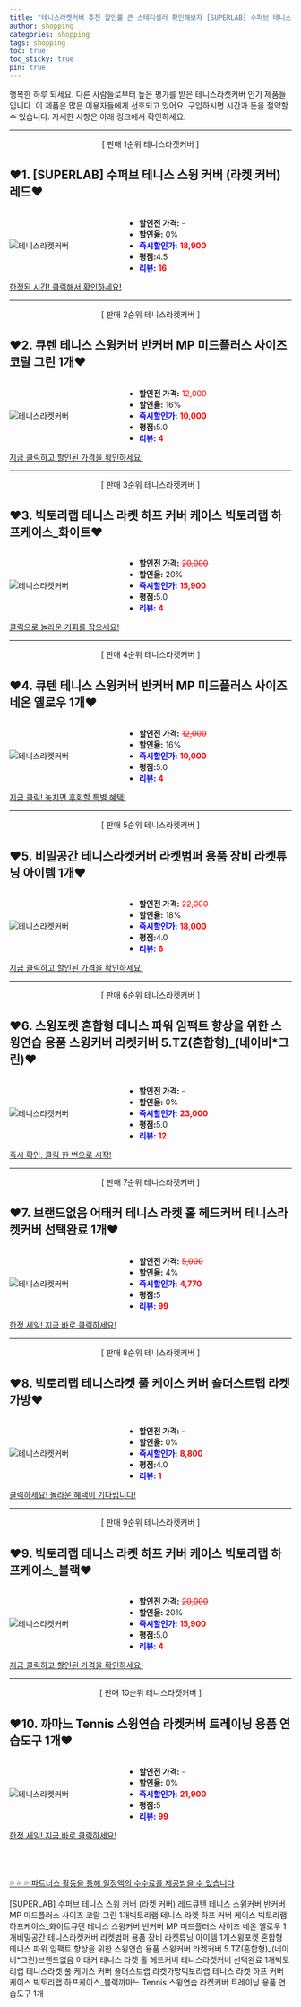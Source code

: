 ```yaml
---
title: "테니스라켓커버 추천 할인률 큰 스테디셀러 확인해보자 [SUPERLAB] 수퍼브 테니스 스윙 커버"
author: shopping
categories: shopping
tags: shopping
toc: true
toc_sticky: true
pin: true
---
```

행복한 하루 되세요. 다른 사람들로부터 높은 평가를 받은 테니스라켓커버 인기 제품들입니다. 이 제품은 많은 이용자들에게 선호되고 있어요. 구입하시면 시간과 돈을 절약할 수 있습니다. 자세한 사항은 아래 링크에서 확인하세요.

---
<p class="toplist" style="margin: 0 auto; display: block; width: fit-content;">[ 판매 1순위 테니스라켓커버 ]</p>

<h2><strong>❤️1. [SUPERLAB] 수퍼브 테니스 스윙 커버 (라켓 커버) 레드❤️</strong></h2>

<div style="display: flex; align-items: center;">
    <div style="flex: 0.4;">
        <img src="https://thumbnail9.coupangcdn.com/thumbnails/remote/230x230ex/image/vendor_inventory/d077/a05260f275116e597ae9a2eb2b28a16f0863a8853df091939e5b7593a50b.jpeg" alt="테니스라켓커버" style="max-width: 100%;">
    </div>
    <div style="flex: 0.6; margin-left: 10px;">
        <ul>
            <li><strong>할인전 가격:</strong> <del style="color: red;">-</del></li>
            <li><strong>할인율:</strong> 0%</li>
            <li><span style='color:blue'><strong>즉시할인가:</strong></span> <span style='color:red'><strong>18,900</strong></span></li>
            <li><strong>평점:</strong>4.5</li>
            <li><span style='color:blue'><strong>리뷰:</strong></span> <span style='color:red'><strong>16</strong></span></li>
        </ul>
    </div>
</div>
<div class="center">
    <a href="https://selin100587001.github.io?lptag=AF9450613&subid=githubio&pageKey=5838137432&traceid=V0-153&itemId=10123492074&vendorItemId=77406253151" class="myButton">
        한정된 시간! 클릭해서 확인하세요!
    </a>
</div>


---
<p class="toplist" style="margin: 0 auto; display: block; width: fit-content;">[ 판매 2순위 테니스라켓커버 ]</p>

<h2><strong>❤️2. 큐텐 테니스 스윙커버 반커버 MP 미드플러스 사이즈 코랄 그린 1개❤️</strong></h2>

<div style="display: flex; align-items: center;">
    <div style="flex: 0.4;">
        <img src="https://thumbnail10.coupangcdn.com/thumbnails/remote/230x230ex/image/vendor_inventory/919f/19e79e02b730b290c87c3fb44513e86cd58c9e5d0c93bee4b54edf015bfc.jpg" alt="테니스라켓커버" style="max-width: 100%;">
    </div>
    <div style="flex: 0.6; margin-left: 10px;">
        <ul>
            <li><strong>할인전 가격:</strong> <del style="color: red;">12,000</del></li>
            <li><strong>할인율:</strong> 16%</li>
            <li><span style='color:blue'><strong>즉시할인가:</strong></span> <span style='color:red'><strong>10,000</strong></span></li>
            <li><strong>평점:</strong>5.0</li>
            <li><span style='color:blue'><strong>리뷰:</strong></span> <span style='color:red'><strong>4</strong></span></li>
        </ul>
    </div>
</div>
<div class="center">
    <a href="https://selin100587001.github.io?lptag=AF9450613&subid=githubio&pageKey=7761629950&traceid=V0-153&itemId=20932063463&vendorItemId=87998779202" class="myButton">
        지금 클릭하고 할인된 가격을 확인하세요!
    </a>
</div>


---
<p class="toplist" style="margin: 0 auto; display: block; width: fit-content;">[ 판매 3순위 테니스라켓커버 ]</p>

<h2><strong>❤️3. 빅토리랩 테니스 라켓 하프 커버 케이스 빅토리랩 하프케이스_화이트❤️</strong></h2>

<div style="display: flex; align-items: center;">
    <div style="flex: 0.4;">
        <img src="https://thumbnail8.coupangcdn.com/thumbnails/remote/230x230ex/image/vendor_inventory/c970/96fe9d5c50c4a959887e4ea11d81e954e1d4b1965f2d3b370253f5ed093e.jpg" alt="테니스라켓커버" style="max-width: 100%;">
    </div>
    <div style="flex: 0.6; margin-left: 10px;">
        <ul>
            <li><strong>할인전 가격:</strong> <del style="color: red;">20,000</del></li>
            <li><strong>할인율:</strong> 20%</li>
            <li><span style='color:blue'><strong>즉시할인가:</strong></span> <span style='color:red'><strong>15,900</strong></span></li>
            <li><strong>평점:</strong>5.0</li>
            <li><span style='color:blue'><strong>리뷰:</strong></span> <span style='color:red'><strong>4</strong></span></li>
        </ul>
    </div>
</div>
<div class="center">
    <a href="https://selin100587001.github.io?lptag=AF9450613&subid=githubio&pageKey=7764848677&traceid=V0-153&itemId=20947899938&vendorItemId=88013883894" class="myButton">
        클릭으로 놀라운 기회를 잡으세요!
    </a>
</div>


---
<p class="toplist" style="margin: 0 auto; display: block; width: fit-content;">[ 판매 4순위 테니스라켓커버 ]</p>

<h2><strong>❤️4. 큐텐 테니스 스윙커버 반커버 MP 미드플러스 사이즈 네온 옐로우 1개❤️</strong></h2>

<div style="display: flex; align-items: center;">
    <div style="flex: 0.4;">
        <img src="https://thumbnail10.coupangcdn.com/thumbnails/remote/230x230ex/image/vendor_inventory/919f/19e79e02b730b290c87c3fb44513e86cd58c9e5d0c93bee4b54edf015bfc.jpg" alt="테니스라켓커버" style="max-width: 100%;">
    </div>
    <div style="flex: 0.6; margin-left: 10px;">
        <ul>
            <li><strong>할인전 가격:</strong> <del style="color: red;">12,000</del></li>
            <li><strong>할인율:</strong> 16%</li>
            <li><span style='color:blue'><strong>즉시할인가:</strong></span> <span style='color:red'><strong>10,000</strong></span></li>
            <li><strong>평점:</strong>5.0</li>
            <li><span style='color:blue'><strong>리뷰:</strong></span> <span style='color:red'><strong>4</strong></span></li>
        </ul>
    </div>
</div>
<div class="center">
    <a href="https://selin100587001.github.io?lptag=AF9450613&subid=githubio&pageKey=7761629950&traceid=V0-153&itemId=20932063465&vendorItemId=87998779212" class="myButton">
        지금 클릭! 놓치면 후회할 특별 혜택!
    </a>
</div>


---
<p class="toplist" style="margin: 0 auto; display: block; width: fit-content;">[ 판매 5순위 테니스라켓커버 ]</p>

<h2><strong>❤️5. 비밀공간 테니스라켓커버 라켓범퍼 용품 장비 라켓튜닝 아이템 1개❤️</strong></h2>

<div style="display: flex; align-items: center;">
    <div style="flex: 0.4;">
        <img src="https://thumbnail9.coupangcdn.com/thumbnails/remote/230x230ex/image/vendor_inventory/bda7/8f97fe622186f5b1692d17a5035459eb7c8988e470149d44c4b2ac1380e1.jpg" alt="테니스라켓커버" style="max-width: 100%;">
    </div>
    <div style="flex: 0.6; margin-left: 10px;">
        <ul>
            <li><strong>할인전 가격:</strong> <del style="color: red;">22,000</del></li>
            <li><strong>할인율:</strong> 18%</li>
            <li><span style='color:blue'><strong>즉시할인가:</strong></span> <span style='color:red'><strong>18,000</strong></span></li>
            <li><strong>평점:</strong>4.0</li>
            <li><span style='color:blue'><strong>리뷰:</strong></span> <span style='color:red'><strong>6</strong></span></li>
        </ul>
    </div>
</div>
<div class="center">
    <a href="https://selin100587001.github.io?lptag=AF9450613&subid=githubio&pageKey=7701341581&traceid=V0-153&itemId=20620565335&vendorItemId=88440088819" class="myButton">
        지금 클릭하고 할인된 가격을 확인하세요!
    </a>
</div>


---
<p class="toplist" style="margin: 0 auto; display: block; width: fit-content;">[ 판매 6순위 테니스라켓커버 ]</p>

<h2><strong>❤️6. 스윙포켓 혼합형 테니스 파워 임팩트 향상을 위한 스윙연습 용품 스윙커버 라켓커버 5.TZ(혼합형)_(네이비*그린)❤️</strong></h2>

<div style="display: flex; align-items: center;">
    <div style="flex: 0.4;">
        <img src="https://thumbnail7.coupangcdn.com/thumbnails/remote/230x230ex/image/vendor_inventory/3f16/20a40a04655b5a3ab6c1074c1a2287ee5d60774a54428534c9ed974ad784.jpg" alt="테니스라켓커버" style="max-width: 100%;">
    </div>
    <div style="flex: 0.6; margin-left: 10px;">
        <ul>
            <li><strong>할인전 가격:</strong> <del style="color: red;">-</del></li>
            <li><strong>할인율:</strong> 0%</li>
            <li><span style='color:blue'><strong>즉시할인가:</strong></span> <span style='color:red'><strong>23,000</strong></span></li>
            <li><strong>평점:</strong>5.0</li>
            <li><span style='color:blue'><strong>리뷰:</strong></span> <span style='color:red'><strong>12</strong></span></li>
        </ul>
    </div>
</div>
<div class="center">
    <a href="https://selin100587001.github.io?lptag=AF9450613&subid=githubio&pageKey=6165906564&traceid=V0-153&itemId=11999482500&vendorItemId=79283267902" class="myButton">
        즉시 확인, 클릭 한 번으로 시작!
    </a>
</div>


---
<p class="toplist" style="margin: 0 auto; display: block; width: fit-content;">[ 판매 7순위 테니스라켓커버 ]</p>

<h2><strong>❤️7. 브랜드없음 어태커 테니스 라켓 홀 헤드커버 테니스라켓커버 선택완료 1개❤️</strong></h2>

<div style="display: flex; align-items: center;">
    <div style="flex: 0.4;">
        <img src="https://thumbnail7.coupangcdn.com/thumbnails/remote/230x230ex/image/vendor_inventory/c36f/06e065f618c4060d0342fb5bf72a52df854281062f39bab8c218bd384925.jpg" alt="테니스라켓커버" style="max-width: 100%;">
    </div>
    <div style="flex: 0.6; margin-left: 10px;">
        <ul>
            <li><strong>할인전 가격:</strong> <del style="color: red;">5,000</del></li>
            <li><strong>할인율:</strong> 4%</li>
            <li><span style='color:blue'><strong>즉시할인가:</strong></span> <span style='color:red'><strong>4,770</strong></span></li>
            <li><strong>평점:</strong>5</li>
            <li><span style='color:blue'><strong>리뷰:</strong></span> <span style='color:red'><strong>99</strong></span></li>
        </ul>
    </div>
</div>
<div class="center">
    <a href="https://selin100587001.github.io?lptag=AF9450613&subid=githubio&pageKey=8085495107&traceid=V0-153&itemId=22815698608&vendorItemId=89850532292" class="myButton">
        한정 세일! 지금 바로 클릭하세요!
    </a>
</div>


---
<p class="toplist" style="margin: 0 auto; display: block; width: fit-content;">[ 판매 8순위 테니스라켓커버 ]</p>

<h2><strong>❤️8. 빅토리랩 테니스라켓 풀 케이스 커버 숄더스트랩 라켓가방❤️</strong></h2>

<div style="display: flex; align-items: center;">
    <div style="flex: 0.4;">
        <img src="https://thumbnail9.coupangcdn.com/thumbnails/remote/230x230ex/image/vendor_inventory/7c0f/07bd3fe972225bb9fff52622acbae02a196df84f244617c35bbf91af4554.jpg" alt="테니스라켓커버" style="max-width: 100%;">
    </div>
    <div style="flex: 0.6; margin-left: 10px;">
        <ul>
            <li><strong>할인전 가격:</strong> <del style="color: red;">-</del></li>
            <li><strong>할인율:</strong> 0%</li>
            <li><span style='color:blue'><strong>즉시할인가:</strong></span> <span style='color:red'><strong>8,800</strong></span></li>
            <li><strong>평점:</strong>4.0</li>
            <li><span style='color:blue'><strong>리뷰:</strong></span> <span style='color:red'><strong>1</strong></span></li>
        </ul>
    </div>
</div>
<div class="center">
    <a href="https://selin100587001.github.io?lptag=AF9450613&subid=githubio&pageKey=7913327708&traceid=V0-153&itemId=21719792551&vendorItemId=88769252153" class="myButton">
        클릭하세요! 놀라운 혜택이 기다립니다!
    </a>
</div>


---
<p class="toplist" style="margin: 0 auto; display: block; width: fit-content;">[ 판매 9순위 테니스라켓커버 ]</p>

<h2><strong>❤️9. 빅토리랩 테니스 라켓 하프 커버 케이스 빅토리랩 하프케이스_블랙❤️</strong></h2>

<div style="display: flex; align-items: center;">
    <div style="flex: 0.4;">
        <img src="https://thumbnail9.coupangcdn.com/thumbnails/remote/230x230ex/image/vendor_inventory/58f3/a1e25f13ff37a6f0aadb54aec36e878f25e06e2662393993c95ef7ee208b.jpg" alt="테니스라켓커버" style="max-width: 100%;">
    </div>
    <div style="flex: 0.6; margin-left: 10px;">
        <ul>
            <li><strong>할인전 가격:</strong> <del style="color: red;">20,000</del></li>
            <li><strong>할인율:</strong> 20%</li>
            <li><span style='color:blue'><strong>즉시할인가:</strong></span> <span style='color:red'><strong>15,900</strong></span></li>
            <li><strong>평점:</strong>5.0</li>
            <li><span style='color:blue'><strong>리뷰:</strong></span> <span style='color:red'><strong>4</strong></span></li>
        </ul>
    </div>
</div>
<div class="center">
    <a href="https://selin100587001.github.io?lptag=AF9450613&subid=githubio&pageKey=7764848677&traceid=V0-153&itemId=20947899937&vendorItemId=88013883882" class="myButton">
        지금 클릭하고 할인된 가격을 확인하세요!
    </a>
</div>


---
<p class="toplist" style="margin: 0 auto; display: block; width: fit-content;">[ 판매 10순위 테니스라켓커버 ]</p>

<h2><strong>❤️10. 까마느 Tennis 스윙연습 라켓커버 트레이닝 용품 연습도구 1개❤️</strong></h2>

<div style="display: flex; align-items: center;">
    <div style="flex: 0.4;">
        <img src="https://thumbnail7.coupangcdn.com/thumbnails/remote/230x230ex/image/vendor_inventory/e174/c80037b9d50ca289ea4efd5849f9db58ffc21eb6a0ecfe7fa4bf020bec44.jpg" alt="테니스라켓커버" style="max-width: 100%;">
    </div>
    <div style="flex: 0.6; margin-left: 10px;">
        <ul>
            <li><strong>할인전 가격:</strong> <del style="color: red;">-</del></li>
            <li><strong>할인율:</strong> 0%</li>
            <li><span style='color:blue'><strong>즉시할인가:</strong></span> <span style='color:red'><strong>21,900</strong></span></li>
            <li><strong>평점:</strong>5</li>
            <li><span style='color:blue'><strong>리뷰:</strong></span> <span style='color:red'><strong>99</strong></span></li>
        </ul>
    </div>
</div>
<div class="center">
    <a href="https://selin100587001.github.io?lptag=AF9450613&subid=githubio&pageKey=8209424083&traceid=V0-153&itemId=23559184043&vendorItemId=90585205373" class="myButton">
        한정 세일! 지금 바로 클릭하세요!
    </a>
</div>

<br><br><br>[💦 💦 💦 파트너스 활동을 통해 일정액의 수수료를 제공받을 수 있습니다](https://link.coupang.com/a/bcpT2c)<br><br>[SUPERLAB] 수퍼브 테니스 스윙 커버 (라켓 커버) 레드큐텐 테니스 스윙커버 반커버 MP 미드플러스 사이즈 코랄 그린 1개빅토리랩 테니스 라켓 하프 커버 케이스 빅토리랩 하프케이스_화이트큐텐 테니스 스윙커버 반커버 MP 미드플러스 사이즈 네온 옐로우 1개비밀공간 테니스라켓커버 라켓범퍼 용품 장비 라켓튜닝 아이템 1개스윙포켓 혼합형 테니스 파워 임팩트 향상을 위한 스윙연습 용품 스윙커버 라켓커버 5.TZ(혼합형)_(네이비*그린)브랜드없음 어태커 테니스 라켓 홀 헤드커버 테니스라켓커버 선택완료 1개빅토리랩 테니스라켓 풀 케이스 커버 숄더스트랩 라켓가방빅토리랩 테니스 라켓 하프 커버 케이스 빅토리랩 하프케이스_블랙까마느 Tennis 스윙연습 라켓커버 트레이닝 용품 연습도구 1개